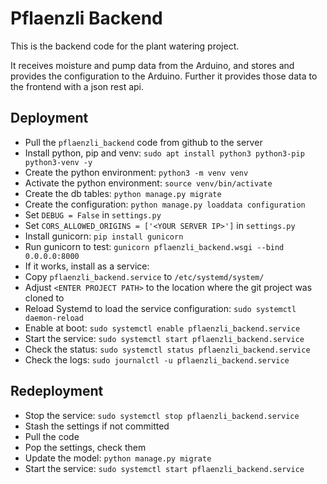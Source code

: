 # Pflaenzli Backend

This is the backend code for the plant watering project.

It receives moisture and pump data from the Arduino, and stores and provides the configuration to the Arduino. Further it provides those data to the frontend with a json rest api.

## Deployment

- Pull the `pflaenzli_backend` code from github to the server
- Install python, pip and venv: `sudo apt install python3 python3-pip python3-venv -y`
- Create the python environment: `python3 -m venv venv`
- Activate the python environment: `source venv/bin/activate`
- Create the db tables: `python manage.py migrate`
- Create the configuration: `python manage.py loaddata configuration`
- Set `DEBUG = False` in `settings.py`
- Set `CORS_ALLOWED_ORIGINS = ['<YOUR SERVER IP>']` in `settings.py`
- Install gunicorn: `pip install gunicorn`
- Run gunicorn to test: `gunicorn pflaenzli_backend.wsgi --bind 0.0.0.0:8000`
- If it works, install as a service:
- Copy `pflaenzli_backend.service` to `/etc/systemd/system/`
- Adjust `<ENTER PROJECT PATH>` to the location where the git project was cloned to
- Reload Systemd to load the service configuration: `sudo systemctl daemon-reload`
- Enable at boot: `sudo systemctl enable pflaenzli_backend.service`
- Start the service: `sudo systemctl start pflaenzli_backend.service`
- Check the status: `sudo systemctl status pflaenzli_backend.service`
- Check the logs: `sudo journalctl -u pflaenzli_backend.service`

## Redeployment
- Stop the service: `sudo systemctl stop pflaenzli_backend.service`
- Stash the settings if not committed
- Pull the code
- Pop the settings, check them
- Update the model: `python manage.py migrate`
- Start the service: `sudo systemctl start pflaenzli_backend.service` 